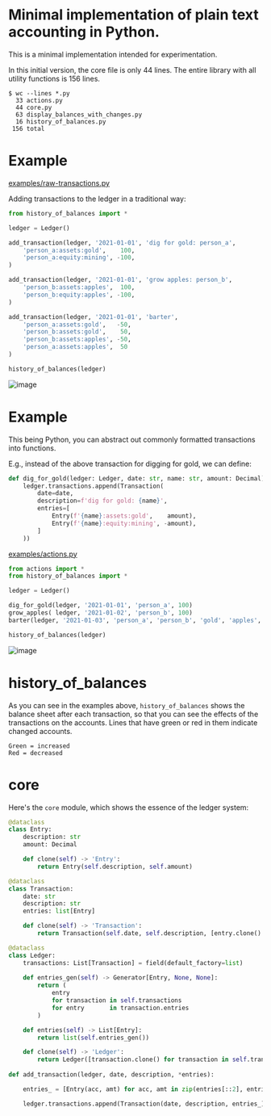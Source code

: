 
# Minimal implementation of plain text accounting in Python.

This is a minimal implementation intended for experimentation.

In this initial version, the core file is only 44 lines. The entire library with all utility functions is 156 lines.

```
$ wc --lines *.py
  33 actions.py
  44 core.py
  63 display_balances_with_changes.py
  16 history_of_balances.py
 156 total
```

# Example

[examples/raw-transactions.py](examples/raw-transactions.py)

Adding transactions to the ledger in a traditional way:

```python
from history_of_balances import *

ledger = Ledger()

add_transaction(ledger, '2021-01-01', 'dig for gold: person_a',
    'person_a:assets:gold',    100,
    'person_a:equity:mining', -100,
)

add_transaction(ledger, '2021-01-01', 'grow apples: person_b',
    'person_b:assets:apples',  100,
    'person_b:equity:apples', -100,
)

add_transaction(ledger, '2021-01-01', 'barter',
    'person_a:assets:gold',   -50,
    'person_b:assets:gold',    50,
    'person_b:assets:apples', -50,
    'person_a:assets:apples',  50
)

history_of_balances(ledger)
```

![image](https://github.com/user-attachments/assets/52f70af5-7064-4f3b-977c-3337f3f58cb6)


# Example

This being Python, you can abstract out commonly formatted transactions into functions.

E.g., instead of the above transaction for digging for gold, we can define:

```python
def dig_for_gold(ledger: Ledger, date: str, name: str, amount: Decimal):
    ledger.transactions.append(Transaction(
        date=date,
        description=f'dig for gold: {name}',
        entries=[
            Entry(f'{name}:assets:gold',    amount),
            Entry(f'{name}:equity:mining', -amount),
        ]
    ))
```

[examples/actions.py](examples/actions.py)

```python
from actions import *
from history_of_balances import *

ledger = Ledger()

dig_for_gold(ledger, '2021-01-01', 'person_a', 100)
grow_apples( ledger, '2021-01-02', 'person_b', 100)
barter(ledger, '2021-01-03', 'person_a', 'person_b', 'gold', 'apples', 50)

history_of_balances(ledger)
```

![image](https://github.com/user-attachments/assets/4eb8b2b2-e5eb-4aa3-b2c2-8cfb793bff4d)

# history_of_balances

As you can see in the examples above, `history_of_balances` shows the balance sheet after each transaction, so that you can see the effects of the transactions on the accounts.
Lines that have green or red in them indicate changed accounts.

    Green = increased
    Red = decreased

# core

Here's the `core` module, which shows the essence of the ledger system:

```python
@dataclass
class Entry:
    description: str
    amount: Decimal

    def clone(self) -> 'Entry':
        return Entry(self.description, self.amount)

@dataclass
class Transaction:
    date: str
    description: str
    entries: list[Entry]

    def clone(self) -> 'Transaction':
        return Transaction(self.date, self.description, [entry.clone() for entry in self.entries])

@dataclass
class Ledger:
    transactions: List[Transaction] = field(default_factory=list)
    
    def entries_gen(self) -> Generator[Entry, None, None]:
        return (
            entry 
            for transaction in self.transactions 
            for entry       in transaction.entries
        )

    def entries(self) -> List[Entry]:
        return list(self.entries_gen())

    def clone(self) -> 'Ledger':
        return Ledger([transaction.clone() for transaction in self.transactions])
    
def add_transaction(ledger, date, description, *entries):

    entries_ = [Entry(acc, amt) for acc, amt in zip(entries[::2], entries[1::2])]

    ledger.transactions.append(Transaction(date, description, entries_))
```
